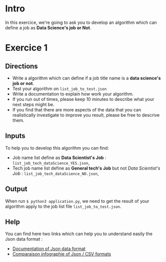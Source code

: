# Intro

In this exercice, we're going to ask you to develop an algorithm which can define a job as **Data Science's job or Not**.

# Exercice 1

## Directions
- Write a algorithm which can define if a job title name is a **data science's job or not**.  
- Test your algorithm on `list_job_to_test.json`
- Write a documentation to explain how work your algorithm.
- If you run out of times, please keep 10 minutes to describe what your next steps might be.
- If you find that there are more aspects of the data that you can realistically investigate to improve you result, please be free to descrive them.

## Inputs 
To help you to develop this algorithm you can find: 
- Job name list define as **Data Scientist's Job** : `list_job_tech_dataScience_YES.json`,
- Tech job name list define as **General tech's Job** but not *Data Scientist's Job* : `list_job_tech_dataScience_NO.json`,

## Output 
When run `$ python3 application.py`, we need to get the result of your algorithm apply to the job list file `list_job_to_test.json`.

## Help 
You can find here two links which can help you to understand easily the Json data format :
- [Documentation of Json data format](https://www.json.org/json-en.html) 
- [Comparaison infographie of Json / CSV formats](https://cdn.educba.com/academy/wp-content/uploads/2018/11/Json-vs-CSV.jpg)